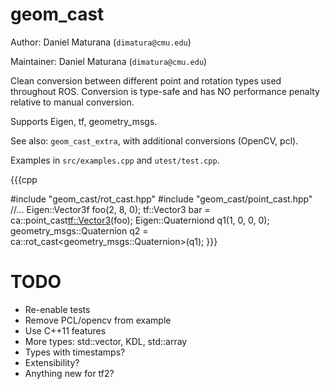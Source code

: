 # geom_cast

Author: Daniel Maturana (`dimatura@cmu.edu`)

Maintainer: Daniel Maturana (`dimatura@cmu.edu`)

Clean conversion between different point and rotation types used throughout ROS.
Conversion is type-safe and has NO performance penalty relative to manual conversion.

Supports Eigen, tf, geometry_msgs.

See also: `geom_cast_extra`, with additional conversions (OpenCV, pcl).

Examples in `src/examples.cpp` and `utest/test.cpp`.

{{{cpp

#include "geom_cast/rot_cast.hpp"
#include "geom_cast/point_cast.hpp"
//...
Eigen::Vector3f foo(2, 8, 0);
tf::Vector3 bar = ca::point_cast<tf::Vector3>(foo);
Eigen::Quaterniond q1(1, 0, 0, 0);
geometry_msgs::Quaternion q2 = ca::rot_cast<geometry_msgs::Quaternion>(q1);
}}}



# TODO

- Re-enable tests
- Remove PCL/opencv from example
- Use C++11 features
- More types: std::vector, KDL, std::array
- Types with timestamps?
- Extensibility?
- Anything new for tf2?

